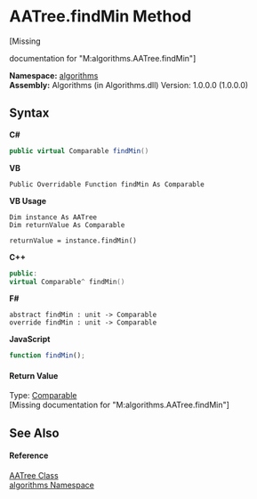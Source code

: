 # AATree.findMin Method 
 

\[Missing <summary> documentation for "M:algorithms.AATree.findMin"\]

**Namespace:**&nbsp;<a href="82f88b43-fdc9-bc99-9558-75fce96d448f">algorithms</a><br />**Assembly:**&nbsp;Algorithms (in Algorithms.dll) Version: 1.0.0.0 (1.0.0.0)

## Syntax

**C#**<br />
``` C#
public virtual Comparable findMin()
```

**VB**<br />
``` VB
Public Overridable Function findMin As Comparable
```

**VB Usage**<br />
``` VB Usage
Dim instance As AATree
Dim returnValue As Comparable

returnValue = instance.findMin()
```

**C++**<br />
``` C++
public:
virtual Comparable^ findMin()
```

**F#**<br />
``` F#
abstract findMin : unit -> Comparable 
override findMin : unit -> Comparable 
```

**JavaScript**<br />
``` JavaScript
function findMin();
```


#### Return Value
Type: <a href="6dcffa06-805a-b637-3ea2-da53324cd88f">Comparable</a><br />\[Missing <returns> documentation for "M:algorithms.AATree.findMin"\]

## See Also


#### Reference
<a href="d2b1ddce-1121-f4a3-2427-7103aa27229a">AATree Class</a><br /><a href="82f88b43-fdc9-bc99-9558-75fce96d448f">algorithms Namespace</a><br />
